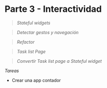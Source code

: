 # Parte 3 - Interactividad

> *Stateful widgets*

> *Detectar gestos y navegación*

> *Refactor*

> *Task list Page*

> *Convertir Task list page a Stateful widget*



*Tareas*
- Crear una app contador
 
